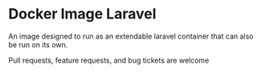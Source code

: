 # Docker Image Laravel

An image designed to run as an extendable laravel container that can also be run on its own.

Pull requests, feature requests, and bug tickets are welcome
